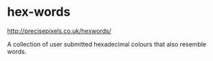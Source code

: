 hex-words
=========

http://precisepixels.co.uk/hexwords/

A collection of user submitted hexadecimal colours that also resemble words.